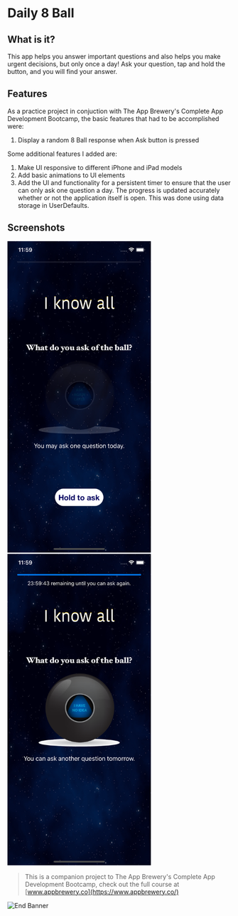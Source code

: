 # Daily 8 Ball

## What is it?

This app helps you answer important questions and also helps you make urgent decisions, but only once a day! Ask your question, tap and hold the button, and you will find your answer.

## Features

As a practice project in conjuction with The App Brewery's Complete App Development Bootcamp, the basic features that had to be accomplished were:
1. Display a random 8 Ball response when Ask button is pressed

Some additional features I added are:
1. Make UI responsive to different iPhone and iPad models
2. Add basic animations to UI elements
3. Add the UI and functionality for a persistent timer to ensure that the user can only ask one question a day. The progress is updated accurately whether or not the application itself is open. This was done using data storage in UserDefaults.

## Screenshots

<img src="https://github.com/SebastianMorado/Daily-8Ball-iOS/blob/master/Documentation/8ball%20-%20default.png" height="700"> <img src="https://github.com/SebastianMorado/Daily-8Ball-iOS/blob/master/Documentation/8ball%20-%20clicked.png" height="700">



>This is a companion project to The App Brewery's Complete App Development Bootcamp, check out the full course at [www.appbrewery.co](https://www.appbrewery.co/)

![End Banner](Documentation/readme-end-banner.png)

